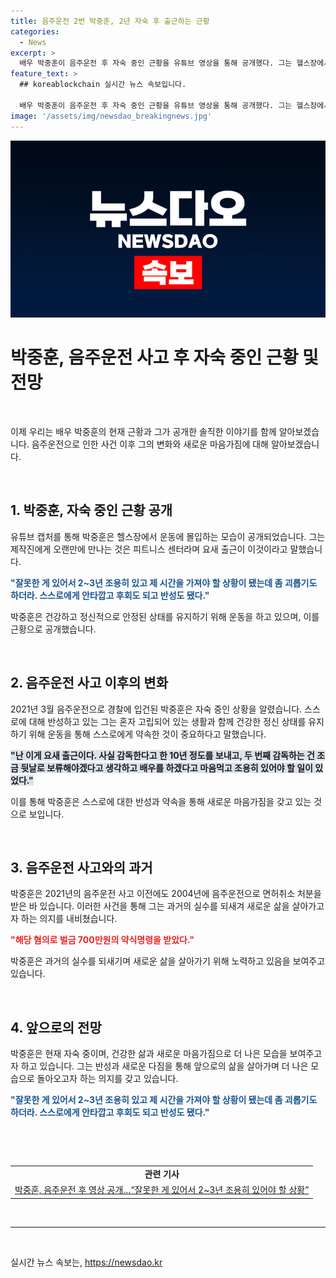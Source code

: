 ```yaml
---
title: 음주운전 2번 박중훈, 2년 자숙 후 출근하는 근황
categories:
  - News
excerpt: >
  배우 박중훈이 음주운전 후 자숙 중인 근황을 유튜브 영상을 통해 공개했다. 그는 헬스장에서 운동에 몰두하며, 오랜만에 출근하는 듯한 모습을 보였다. 자신의 잘못을 인정하며 2~3년 동안 조용한 삶을 살아야 했지만 어렵고 후회스러운 상황이라고 밝혔다. 건강한 정신 상태를 유지하기 위해 운동에 심혈을 기울이고 있다고 전했다. 지난 3월 음주운전으로 경찰에 입건되어 벌금 700만원을 부과받은 바 있는 박중훈은, 2004년에도 음주운전으로 면허취소 처분을 받았던 바 있어 논란이 일고 있다.
feature_text: >
  ## koreablockchain 실시간 뉴스 속보입니다.

  배우 박중훈이 음주운전 후 자숙 중인 근황을 유튜브 영상을 통해 공개했다. 그는 헬스장에서 운동에 몰두하며, 오랜만에 출근하는 듯한 모습을 보였다. 자신의 잘못을 인정하며 2~3년 동안 조용한 삶을 살아야 했지만 어렵고 후회스러운 상황이라고 밝혔다. 건강한 정신 상태를 유지하기 위해 운동에 심혈을 기울이고 있다고 전했다. 지난 3월 음주운전으로 경찰에 입건되어 벌금 700만원을 부과받은 바 있는 박중훈은, 2004년에도 음주운전으로 면허취소 처분을 받았던 바 있어 논란이 일고 있다.
image: '/assets/img/newsdao_breakingnews.jpg'
---
```


<p><img src="/assets/img/newsdao_breakingnews.jpg" alt="koreablockchain 속보" /></p>

<h1>박중훈, 음주운전 사고 후 자숙 중인 근황 및 전망</h1>

<p data-ke-size="size16">&nbsp;</p>

<p>이제 우리는 배우 박중훈의 현재 근황과 그가 공개한 솔직한 이야기를 함께 알아보겠습니다. 음주운전으로 인한 사건 이후 그의 변화와 새로운 마음가짐에 대해 알아보겠습니다.</p>

<p data-ke-size="size16">&nbsp;</p>

<h2 data-ke-size="size26">1. 박중훈, 자숙 중인 근황 공개</h2>

<p data-ke-size="size16">유튜브 캡처를 통해 박중훈은 헬스장에서 운동에 몰입하는 모습이 공개되었습니다. 그는 제작진에게 오랜만에 만나는 것은 피트니스 센터라며 요새 출근이 이것이라고 말했습니다.</p>

<p data-ke-size="size16"><b><span style="color: #1a5490;">"잘못한 게 있어서 2~3년 조용히 있고 제 시간을 가져야 할 상황이 됐는데 좀 괴롭기도 하더라. 스스로에게 안타깝고 후회도 되고 반성도 됐다."</span></b></p>

<p data-ke-size="size16">박중훈은 건강하고 정신적으로 안정된 상태를 유지하기 위해 운동을 하고 있으며, 이를 근황으로 공개했습니다.</p>

<p data-ke-size="size16">&nbsp;</p>

<h2 data-ke-size="size26">2. 음주운전 사고 이후의 변화</h2>

<p data-ke-size="size16">2021년 3월 음주운전으로 경찰에 입건된 박중훈은 자숙 중인 상황을 알렸습니다. 스스로에 대해 반성하고 있는 그는 혼자 고립되어 있는 생활과 함께 건강한 정신 상태를 유지하기 위해 운동을 통해 스스로에게 약속한 것이 중요하다고 말했습니다.</p>

<p data-ke-size="size16"><b><span style="background-color: #21538527;">"난 이게 요새 출근이다. 사실 감독한다고 한 10년 정도를 보내고, 두 번째 감독하는 건 조금 뒷날로 보류해야겠다고 생각하고 배우를 하겠다고 마음먹고 조용히 있어야 할 일이 있었다."</span></b></p>

<p data-ke-size="size16">이를 통해 박중훈은 스스로에 대한 반성과 약속을 통해 새로운 마음가짐을 갖고 있는 것으로 보입니다.</p>

<p data-ke-size="size16">&nbsp;</p>

<h2 data-ke-size="size26">3. 음주운전 사고와의 과거</h2>

<p data-ke-size="size16">박중훈은 2021년의 음주운전 사고 이전에도 2004년에 음주운전으로 면허취소 처분을 받은 바 있습니다. 이러한 사건을 통해 그는 과거의 실수를 되새겨 새로운 삶을 살아가고자 하는 의지를 내비쳤습니다.</p>

<p data-ke-size="size16"><b><span style="color: #ee2323;">"해당 혐의로 벌금 700만원의 약식명령을 받았다."</span></b></p>

<p data-ke-size="size16">박중훈은 과거의 실수를 되새기며 새로운 삶을 살아가기 위해 노력하고 있음을 보여주고 있습니다.</p>

<p data-ke-size="size16">&nbsp;</p>

<h2 data-ke-size="size26">4. 앞으로의 전망</h2>

<p data-ke-size="size16">박중훈은 현재 자숙 중이며, 건강한 삶과 새로운 마음가짐으로 더 나은 모습을 보여주고자 하고 있습니다. 그는 반성과 새로운 다짐을 통해 앞으로의 삶을 살아가며 더 나은 모습으로 돌아오고자 하는 의지를 갖고 있습니다.</p>

<p data-ke-size="size16"><b><span style="color: #1a5490;">"잘못한 게 있어서 2~3년 조용히 있고 제 시간을 가져야 할 상황이 됐는데 좀 괴롭기도 하더라. 스스로에게 안타깝고 후회도 되고 반성도 됐다."</span></b></p>

<p data-ke-size="size16">&nbsp;</p>

<p data-ke-size="size16">&nbsp;</p>

<table>
<tbody>
<tr>
<td style="text-align: center; height: 17px;"><b>관련 기사</b></td>
</tr>
<tr>
<td style="text-align: center; height: 17px;"><a href="https://www.hani.co.kr/arti/culture/entertainment/1001141.html">박중훈, 음주운전 후 영상 공개…“잘못한 게 있어서 2~3년 조용히 있어야 할 상황”</a></td>
</tr>
</tbody>
</table>

<p data-ke-size="size16">&nbsp;</p>

<hr>

<p data-ke-size="size16">&nbsp;</p>
실시간 뉴스 속보는, <a href="https://newsdao.kr" rel="dofollow">https://newsdao.kr</a>


